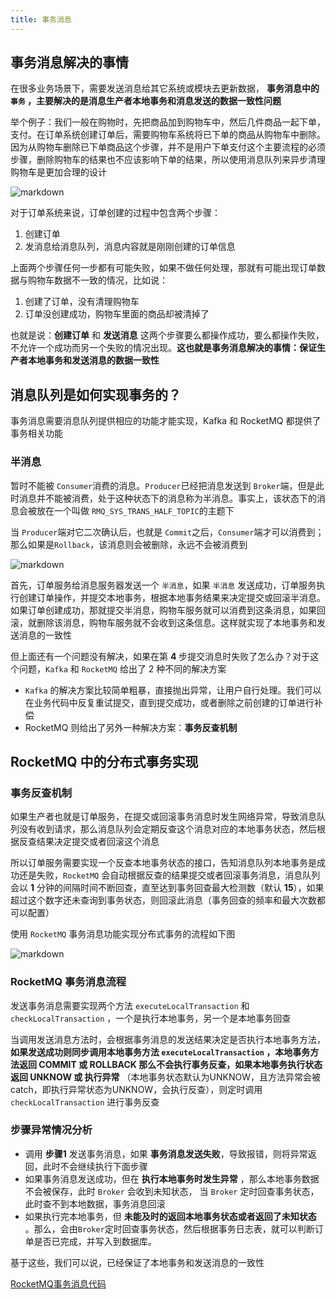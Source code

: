 ```yaml
---
title: 事务消息
---
```


## 事务消息解决的事情

在很多业务场景下，需要发送消息给其它系统或模块去更新数据， **事务消息中的 `事务` ，主要解决的是消息生产者本地事务和消息发送的数据一致性问题**

举个例子：我们一般在购物时，先把商品加到购物车中，然后几件商品一起下单，支付。在订单系统创建订单后，需要购物车系统将已下单的商品从购物车中删除。因为从购物车删除已下单商品这个步骤，并不是用户下单支付这个主要流程的必须步骤，删除购物车的结果也不应该影响下单的结果，所以使用消息队列来异步清理购物车是更加合理的设计


![markdown](https://ddmcc-1255635056.file.myqcloud.com/fc3a1194-9fcb-4d50-8d21-6b1b893052c0.png)

对于订单系统来说，订单创建的过程中包含两个步骤：

1. 创建订单
2. 发消息给消息队列，消息内容就是刚刚创建的订单信息

上面两个步骤任何一步都有可能失败，如果不做任何处理，那就有可能出现订单数据与购物车数据不一致的情况，比如说：

1. 创建了订单，没有清理购物车
2. 订单没创建成功，购物车里面的商品却被清掉了



也就是说：**创建订单** 和 **发送消息** 这两个步骤要么都操作成功，要么都操作失败，不允许一个成功而另一个失败的情况出现。**这也就是事务消息解决的事情：保证生产者本地事务和发送消息的数据一致性**


## 消息队列是如何实现事务的？

事务消息需要消息队列提供相应的功能才能实现，Kafka 和 RocketMQ 都提供了事务相关功能

### 半消息

暂时不能被 `Consumer`消费的消息。`Producer`已经把消息发送到 `Broker`端，但是此时消息并不能被消费，处于这种状态下的消息称为半消息。事实上，该状态下的消息会被放在一个叫做 `RMQ_SYS_TRANS_HALF_TOPIC`的主题下

当 `Producer`端对它二次确认后，也就是 `Commit`之后，`Consumer`端才可以消费到；那么如果是`Rollback`，该消息则会被删除，永远不会被消费到



![markdown](https://ddmcc-1255635056.file.myqcloud.com/6c45048a-3a3b-412f-a5f3-9dd89cda37ed.png)

首先，订单服务给消息服务器发送一个 `半消息`，如果 `半消息` 发送成功，订单服务执行创建订单操作，并提交本地事务，根据本地事务结果来决定提交或回滚半消息。如果订单创建成功，那就提交半消息，购物车服务就可以消费到这条消息，如果回滚，就删除该消息，购物车服务就不会收到这条信息。这样就实现了本地事务和发送消息的一致性



但上面还有一个问题没有解决，如果在第 **4** 步提交消息时失败了怎么办？对于这个问题，`Kafka` 和 `RocketMQ` 给出了 2 种不同的解决方案

- `Kafka` 的解决方案比较简单粗暴，直接抛出异常，让用户自行处理。我们可以在业务代码中反复重试提交，直到提交成功，或者删除之前创建的订单进行补偿
- RocketMQ 则给出了另外一种解决方案：**事务反查机制**



## RocketMQ 中的分布式事务实现

### 事务反查机制

如果生产者也就是订单服务，在提交或回滚事务消息时发生网络异常，导致消息队列没有收到请求，那么消息队列会定期反查这个消息对应的本地事务状态，然后根据反查结果决定提交或者回滚这个消息

所以订单服务需要实现一个反查本地事务状态的接口，告知消息队列本地事务是成功还是失败，`RocketMQ` 会自动根据反查的结果提交或者回滚事务消息，消息队列会以 **1** 分钟的间隔时间不断回查，直至达到事务回查最大检测数（默认 **15**），如果超过这个数字还未查询到事务状态，则回滚此消息（事务回查的频率和最大次数都可以配置）


使用 `RocketMQ` 事务消息功能实现分布式事务的流程如下图

![markdown](https://ddmcc-1255635056.file.myqcloud.com/0e802bc0-f315-4ab9-b380-854ed5baf7c0.png)


### RocketMQ 事务消息流程

发送事务消息需要实现两个方法 `executeLocalTransaction` 和 `checkLocalTransaction` ，一个是执行本地事务，另一个是本地事务回查

当调用发送消息方法时，会根据事务消息的发送结果决定是否执行本地事务方法， **如果发送成功则同步调用本地事务方法 `executeLocalTransaction` **，本地事务方法返回 **COMMIT** 或 **ROLLBACK** 那么不会执行事务反查，如果**本地事务执行状态返回 UNKNOW 或 执行异常** （本地事务状态默认为UNKNOW，且方法异常会被catch，即执行异常状态为UNKNOW，会执行反查），则定时调用 `checkLocalTransaction` 进行事务反查


### 步骤异常情况分析

- 调用 **步骤1** 发送事务消息，如果 **事务消息发送失败**，导致报错，则将异常返回，此时不会继续执行下面步骤
- 如果事务消息发送成功，但在 **执行本地事务时发生异常** ，那么本地事务数据不会被保存，此时 `Broker` 会收到未知状态，  当 `Broker` 定时回查事务状态，此时查不到本地数据，事务消息回滚
- 如果执行完本地事务，但 **未能及时的返回本地事务状态或者返回了未知状态** 。那么，会由`Broker`定时回查事务状态，然后根据事务日志表，就可以判断订单是否已完成，并写入到数据库。

基于这些，我们可以说，已经保证了本地事务和发送消息的一致性



[RocketMQ事务消息代码](https://github.com/ddmcc/rocketmq-demo/tree/main/transaction-message)



